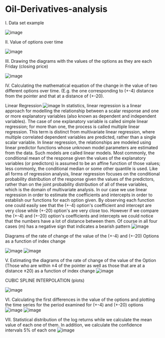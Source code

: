 # Oil-Derivatives-analysis
I. Data set example

![image](https://user-images.githubusercontent.com/98957437/211608025-11cee3d5-4998-4abf-bb17-dcef3576fe58.png)

II. Value of options over time

![image](https://user-images.githubusercontent.com/98957437/211608196-cc90d509-26b0-4ef2-b8be-a080fdf78e2a.png)

III. Drawing the diagrams with the values of the options as they are each Friday (closing price)

![image](https://user-images.githubusercontent.com/98957437/211608360-58fc041a-31dd-472f-a230-e08a23a91658.png)

IV. Calculating the mathematical equation of the change in the value of two different options over time. (E.g. the one corresponding to (+-4) distance from the pointer and that at a distance of (+-20).

Linear Regression
![image](https://user-images.githubusercontent.com/98957437/211608454-7a75dd1d-0e92-44bc-a608-67f8b051864d.png)
In statistics, linear regression is a linear approach for modelling the relationship between a scalar response and one or more explanatory variables (also known as dependent and independent variables). The case of one
explanatory variable is called simple linear regression; for more than one, the process is called multiple linear regression. This term is distinct from multivariate linear regression, where multiple correlated dependent variables
are predicted, rather than a single scalar variable.
In linear regression, the relationships are modeled using linear predictor functions whose unknown model parameters are estimated from the data. Such models are called linear models. Most commonly, the conditional mean
of the response given the values of the explanatory variables (or predictors) is assumed to be an affine function of those values; less commonly, the conditional median or some other quantile is used. Like all forms of
regression analysis, linear regression focuses on the conditional probability distribution of the response given the values of the predictors, rather than on the joint probability distribution of all of these variables, which is the
domain of multivariate analysis.
In our case we use linear regression in order to estimate the coefficients and intercepts in order to establish our functions for each option given. By observing each function one could easily see that the (+-4) option's coefficient
and intercept are very close while (+-20) option's are very close too. However if we compare the (+-4) and (+-20) option's coefficients and intercepts we could notice that the numbers have a lot of distance between them. Of
course in all four cases (m) has a negative sign that indicates a bearish pattern
![image](https://user-images.githubusercontent.com/98957437/211608656-64cf62f1-72f9-40eb-99c6-c0d39bbfed13.png)

Diagrams of the rate of change of the value of the (+-4) and (+-20) Options as a function of index change

![image](https://user-images.githubusercontent.com/98957437/211609009-70c87ead-8e43-4a96-8ea4-74105e2596c9.png)
![image](https://user-images.githubusercontent.com/98957437/211609049-6b693744-9486-4602-8bfb-531c2a1c790e.png)

V. Estimating the diagrams of the rate of change of the value of the Option (Those who are within ±4 of the pointer as well as those that are at a distance ±20) as a function of index change
![image](https://user-images.githubusercontent.com/98957437/211609144-dc9637ba-7af1-4133-8eaf-51fa28c10d9c.png)

CUBIC SPLINE INTERPOLATION (plots)

![image](https://user-images.githubusercontent.com/98957437/211609230-6af7061e-bea1-4cf0-ac5b-660d4eedb633.png)

VI. Calculating the first differences in the value of the options and plotting the time series for the period examined for (+-4) and (+-20) options
![image](https://user-images.githubusercontent.com/98957437/211609459-32ee8dbe-644f-422a-ae25-c99925e9dd22.png)
![image](https://user-images.githubusercontent.com/98957437/211609512-11f9fdec-0520-4b71-9224-cebce1fcb3d5.png)

VII. Statistical distribution of the log returns while we calculate the mean value of each one of them. In addition, we calculate the confidence intervals 5% of each one
![image](https://user-images.githubusercontent.com/98957437/211609667-d18410fe-de08-429d-b495-3751ee004514.png)
